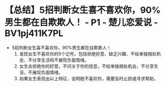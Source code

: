 # 【总结】5招判断女生喜不喜欢你，90%男生都在自欺欺人！ - P1 - 楚儿恋爱说 - BV1pj411K7PL

-   5招判断女生喜不喜欢你，90%男生都在自欺欺人！
    1.  发现女生不喜欢你的5个记号，包括拒绝好意、缺乏兴趣、不给单独相处机会、不分享生活和不展现负面情绪。
    2.  女生会拒绝你的好意，不问关于你的信息，不给单独相处机会，不分享生活，不展现负面情绪。
    3.  如果女生表现出以上特征，说明她不喜欢你，需要及时止损或寻求帮助。